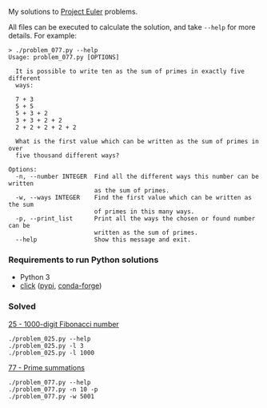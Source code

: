 My solutions to [Project Euler](https://projecteuler.net/) problems.

All files can be executed to calculate the solution, and take `--help` for more
details. For example:

```
> ./problem_077.py --help
Usage: problem_077.py [OPTIONS]

  It is possible to write ten as the sum of primes in exactly five different
  ways:

  7 + 3
  5 + 5
  5 + 3 + 2
  3 + 3 + 2 + 2
  2 + 2 + 2 + 2 + 2

  What is the first value which can be written as the sum of primes in over
  five thousand different ways?

Options:
  -n, --number INTEGER  Find all the different ways this number can be written
                        as the sum of primes.
  -w, --ways INTEGER    Find the first value which can be written as the sum
                        of primes in this many ways.
  -p, --print_list      Print all the ways the chosen or found number can be
                        written as the sum of primes.
  --help                Show this message and exit.
```

### Requirements to run Python solutions

* Python 3
* [click](http://click.pocoo.org/)
  ([pypi](http://pypi.python.org/pypi/click),
  [conda-forge](https://anaconda.org/conda-forge/click))

### Solved

[25 - 1000-digit Fibonacci number](https://projecteuler.net/problem=25)
```
./problem_025.py --help
./problem_025.py -l 3
./problem_025.py -l 1000
```

[77 - Prime summations](https://projecteuler.net/problem=77)
```
./problem_077.py --help
./problem_077.py -n 10 -p
./problem_077.py -w 5001
```
